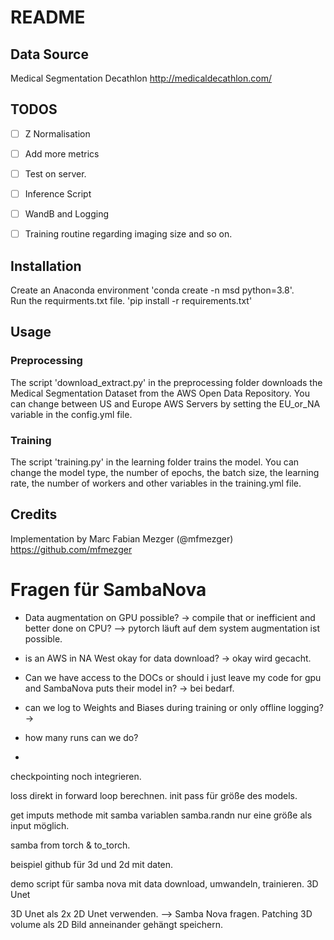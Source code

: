 # README


## Data Source

Medical Segmentation Decathlon http://medicaldecathlon.com/

## TODOS

 - [ ] Z Normalisation
 - [ ] Add more metrics
 - [ ] Test on server.
 - [ ] Inference Script
 - [ ] WandB and Logging
 - [ ] Training routine regarding imaging size and so on.


## Installation

Create an Anaconda environment 'conda create -n msd python=3.8'.  
Run the requirments.txt file. 'pip install -r requirements.txt'

## Usage

### Preprocessing
The script 'download_extract.py' in the preprocessing folder downloads the Medical Segmentation Dataset from the AWS Open Data Repository. You can change between US and Europe AWS Servers by setting the EU_or_NA variable in the config.yml file.

### Training
The script 'training.py' in the learning folder trains the model. You can change the model type, the number of epochs, the batch size, the learning rate, the number of workers and other variables in the training.yml file.


## Credits
Implementation by Marc Fabian Mezger (@mfmezger) https://github.com/mfmezger


# Fragen für SambaNova
* Data augmentation on GPU possible? -> compile that or inefficient and better done on CPU?
    --> pytorch läuft auf dem system augmentation ist possible.

* is an AWS in NA West okay for data download? -> okay wird gecacht.
* Can we have access to the DOCs or should i just leave my code for gpu and SambaNova puts their model in? -> bei bedarf.
* can we log to Weights and Biases during training or only offline logging? -> 
* how many runs can we do?
* 

checkpointing noch integrieren.

loss direkt in forward loop berechnen. init pass für größe des models.

get imputs methode mit samba variablen samba.randn
nur eine größe als input möglich.

samba from torch & to_torch.

beispiel github für 3d und 2d mit daten.

demo script für samba nova mit data download, umwandeln, trainieren. 3D Unet

3D Unet als 2x 2D Unet verwenden. --> Samba Nova fragen.
Patching 3D volume als 2D Bild anneinander gehängt speichern.

